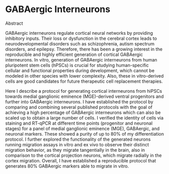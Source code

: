 # GABAergic Interneurons
Abstract

GABAergic interneurons regulate cortical neural networks by providing inhibitory inputs.
Their loss or dysfunction in the cerebral cortex leads to neurodevelopmental disorders such
as schizophrenia, autism spectrum disorders, and epilepsy. Therefore, there has been a
growing interest in the reproducible and highly efficient generation of cortical GABAergic
interneurons. In vitro, generation of GABAergic interneurons from human pluripotent stem
cells (hPSCs) is crucial for studying human-specific cellular and functional properties during
development, which cannot be modeled in other species with lower complexity. Also, these
in vitro-derived cells are good candidates for future therapeutic cell replacement therapies.

Here I describe a protocol for generating cortical interneurons from hiPSCs towards medial
ganglionic eminence (MGE)-derived ventral progenitors and further into GABAergic
interneurons. I have established the protocol by comparing and combining several published
protocols with the goal of achieving a high percentage of GABAergic interneurons which can
also be scaled up to obtain a large number of cells. I verified the identity of cells via staining
and RT-qPCR at different time points (progenitor and neuronal stages) for a panel of medial
ganglionic eminence (MGE), GABAergic, and neuronal markers. These showed a purity of up
to 80% of my differentiation protocol. I further explored the functionality of the generated
neurons running migration assays in vitro and ex vivo to observe their distinct migration
behavior, as they migrate tangentially in the brain, also in comparison to the cortical
projection neurons, which migrate radially in the cortex migration. Overall, I have established
a reproducible protocol that generates 80% GABAergic markers able to migrate in vitro.
